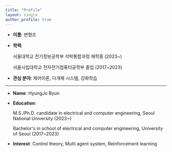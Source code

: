 ```yaml
---
title: "Profile"
layout: single
author_profile: true
---
```

* **이름**: 변형조  
* **학력**:
  
  서울대학교 전기정보공학부 석박통합과정 재학중 (2023~)
  
  서울시립대학교 전자전기컴퓨터공학부 졸업 (2017~2023)
* **관심 분야**: 제어이론, 다개체 시스템, 강화학습  

_ _ _

* **Name**: HyungJo Byun  
* **Education**:

  M.S./Ph.D. candidate in electrical and computer engineering, Seoul National University  (2023~)

  Bachelor's in school of electrical and computer engineering, University of Seoul  (2017~2023)
* **Interest**: Control theory, Multi agent system, Reinforcement learning
